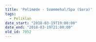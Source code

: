 ```yaml
---
title: 'Pelimøde - Svømmehal/Spa (Sara)'
tags:
  - Peliklan
date_start: "2018-03-19T19:00:00"
date_end: "2018-03-19T21:00:00"
old_id: 7052
---
```

